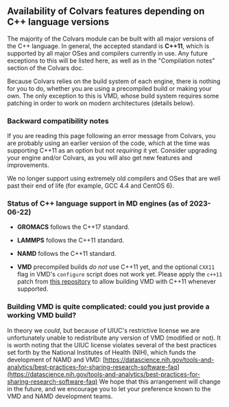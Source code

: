 ## Availability of Colvars features depending on C++ language versions

The majority of the Colvars module can be built with all major versions of the C++ language.  In general, the accepted standard is **C++11**, which is supported by all major OSes and compilers currently in use.  Any future exceptions to this will be listed here, as well as in the "Compilation notes" section of the Colvars doc.

Because Colvars relies on the build system of each engine, there is nothing for you to do, whether you are using a precompiled build or making your own.  The only exception to this is VMD, whose build system requires some patching in order to work on modern architectures (details below).


### Backward compatibility notes

If you are reading this page following an error message from Colvars, you are probably using an earlier version of the code, which at the time was supporting C++11 as an option but not *requiring* it yet.  Consider upgrading your engine and/or Colvars, as you will also get new features and improvements.

We no longer support using extremely old compilers and OSes that are well past their end of life (for example, GCC 4.4 and CentOS 6).


### Status of C++ language support in MD engines (as of 2023-06-22)

- **GROMACS** follows the C++17 standard.

- **LAMMPS** follows the C++11 standard.

- **NAMD** follows the C++11 standard.

- **VMD** precompiled builds *do not* use C++11 yet, and the optional `CXX11` flag in VMD's `configure` script does not work yet.  Please apply the `c++11` patch from [this repository](https://github.com/giacomofiorin/vmd-patches/) to allow building VMD with C++11 whenever supported.


### Building VMD is quite complicated: could you just provide a working VMD build?

In theory we *could*, but because of UIUC's restrictive license we are unfortunately unable to redistribute any version of VMD (modified or not).  It is worth noting that the UIUC license violates several of the best practices set forth by the National Institutes of Health (NIH), which funds the development of NAMD and VMD:
[https://datascience.nih.gov/tools-and-analytics/best-practices-for-sharing-research-software-faq](https://datascience.nih.gov/tools-and-analytics/best-practices-for-sharing-research-software-faq)
We hope that this arrangement will change in the future, and we encourage you to let your preference known to the VMD and NAMD development teams.
